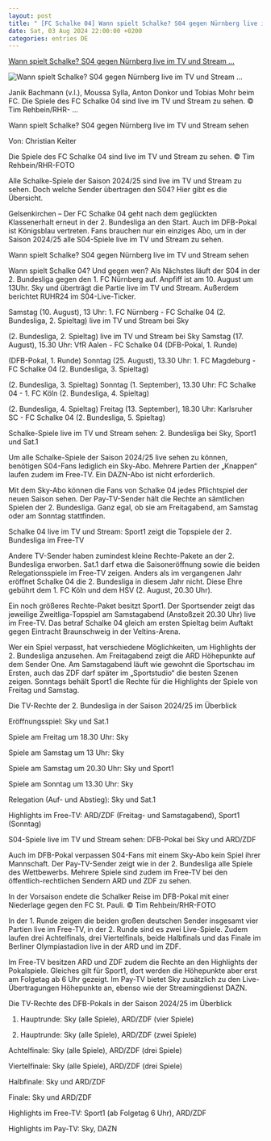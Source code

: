 ```yaml
---
layout: post
title: " [FC Schalke 04] Wann spielt Schalke? S04 gegen Nürnberg live im TV und Stream ..."
date: Sat, 03 Aug 2024 22:00:00 +0200
categories: entries DE
---
```

[Wann spielt Schalke? S04 gegen Nürnberg live im TV und Stream ...](https://www.ruhr24.de/s04/fc-schalke-04-1-fc-nuernberg-live-tv-stream-sky-sport1-uebertragung-sender-spiel-sehen-s04-93218194.html)

![Wann spielt Schalke? S04 gegen Nürnberg live im TV und Stream ...](https://www.ruhr24.de/assets/images/35/257/35257338-janik-bachmann-moussa-sylla-anton-donkor-und-tobias-mohr-beim-fc-schalke-04-2elGVuM1Olfe.jpg)

Janik Bachmann (v.l.), Moussa Sylla, Anton Donkor und Tobias Mohr beim FC. Die Spiele des FC Schalke 04 sind live im TV und Stream zu sehen. © Tim Rehbein/RHR- ...

Wann spielt Schalke? S04 gegen Nürnberg live im TV und Stream sehen

Von: Christian Keiter

Die Spiele des FC Schalke 04 sind live im TV und Stream zu sehen. © Tim Rehbein/RHR-FOTO

Alle Schalke-Spiele der Saison 2024/25 sind live im TV und Stream zu sehen. Doch welche Sender übertragen den S04? Hier gibt es die Übersicht.

Gelsenkirchen – Der FC Schalke 04 geht nach dem geglückten Klassenerhalt erneut in der 2. Bundesliga an den Start. Auch im DFB-Pokal ist Königsblau vertreten. Fans brauchen nur ein einziges Abo, um in der Saison 2024/25 alle S04-Spiele live im TV und Stream zu sehen.

Wann spielt Schalke? S04 gegen Nürnberg live im TV und Stream sehen

Wann spielt Schalke 04? Und gegen wen? Als Nächstes läuft der S04 in der 2. Bundesliga gegen den 1. FC Nürnberg auf. Anpfiff ist am 10. August um 13Uhr. Sky und überträgt die Partie live im TV und Stream. Außerdem berichtet RUHR24 im S04-Live-Ticker.

Samstag (10. August), 13 Uhr: 1. FC Nürnberg - FC Schalke 04 (2. Bundesliga, 2. Spieltag) live im TV und Stream bei Sky

(2. Bundesliga, 2. Spieltag) live im TV und Stream bei Sky Samstag (17. August), 15.30 Uhr: VfR Aalen - FC Schalke 04 (DFB-Pokal, 1. Runde)

(DFB-Pokal, 1. Runde) Sonntag (25. August), 13.30 Uhr: 1. FC Magdeburg - FC Schalke 04 (2. Bundesliga, 3. Spieltag)

(2. Bundesliga, 3. Spieltag) Sonntag (1. September), 13.30 Uhr: FC Schalke 04 - 1. FC Köln (2. Bundesliga, 4. Spieltag)

(2. Bundesliga, 4. Spieltag) Freitag (13. September), 18.30 Uhr: Karlsruher SC - FC Schalke 04 (2. Bundesliga, 5. Spieltag)

Schalke-Spiele live im TV und Stream sehen: 2. Bundesliga bei Sky, Sport1 und Sat.1

Um alle Schalke-Spiele der Saison 2024/25 live sehen zu können, benötigen S04-Fans lediglich ein Sky-Abo. Mehrere Partien der „Knappen“ laufen zudem im Free-TV. Ein DAZN-Abo ist nicht erforderlich.

Mit dem Sky-Abo können die Fans von Schalke 04 jedes Pflichtspiel der neuen Saison sehen. Der Pay-TV-Sender hält die Rechte an sämtlichen Spielen der 2. Bundesliga. Ganz egal, ob sie am Freitagabend, am Samstag oder am Sonntag stattfinden.

Schalke 04 live im TV und Stream: Sport1 zeigt die Topspiele der 2. Bundesliga im Free-TV

Andere TV-Sender haben zumindest kleine Rechte-Pakete an der 2. Bundesliga erworben. Sat.1 darf etwa die Saisoneröffnung sowie die beiden Relegationsspiele im Free-TV zeigen. Anders als im vergangenen Jahr eröffnet Schalke 04 die 2. Bundesliga in diesem Jahr nicht. Diese Ehre gebührt dem 1. FC Köln und dem HSV (2. August, 20.30 Uhr).

Ein noch größeres Rechte-Paket besitzt Sport1. Der Sportsender zeigt das jeweilige Zweitliga-Topspiel am Samstagabend (Anstoßzeit 20.30 Uhr) live im Free-TV. Das betraf Schalke 04 gleich am ersten Spieltag beim Auftakt gegen Eintracht Braunschweig in der Veltins-Arena.

Wer ein Spiel verpasst, hat verschiedene Möglichkeiten, um Highlights der 2. Bundesliga anzusehen. Am Freitagabend zeigt die ARD Höhepunkte auf dem Sender One. Am Samstagabend läuft wie gewohnt die Sportschau im Ersten, auch das ZDF darf später im „Sportstudio“ die besten Szenen zeigen. Sonntags behält Sport1 die Rechte für die Highlights der Spiele von Freitag und Samstag.

Die TV-Rechte der 2. Bundesliga in der Saison 2024/25 im Überblick

Eröffnungsspiel: Sky und Sat.1

Spiele am Freitag um 18.30 Uhr: Sky

Spiele am Samstag um 13 Uhr: Sky

Spiele am Samstag um 20.30 Uhr: Sky und Sport1

Spiele am Sonntag um 13.30 Uhr: Sky

Relegation (Auf- und Abstieg): Sky und Sat.1

Highlights im Free-TV: ARD/ZDF (Freitag- und Samstagabend), Sport1 (Sonntag)

S04-Spiele live im TV und Stream sehen: DFB-Pokal bei Sky und ARD/ZDF

Auch im DFB-Pokal verpassen S04-Fans mit einem Sky-Abo kein Spiel ihrer Mannschaft. Der Pay-TV-Sender zeigt wie in der 2. Bundesliga alle Spiele des Wettbewerbs. Mehrere Spiele sind zudem im Free-TV bei den öffentlich-rechtlichen Sendern ARD und ZDF zu sehen.

In der Vorsaison endete die Schalker Reise im DFB-Pokal mit einer Niederlage gegen den FC St. Pauli. © Tim Rehbein/RHR-FOTO

In der 1. Runde zeigen die beiden großen deutschen Sender insgesamt vier Partien live im Free-TV, in der 2. Runde sind es zwei Live-Spiele. Zudem laufen drei Achtelfinals, drei Viertelfinals, beide Halbfinals und das Finale im Berliner Olympiastadion live in der ARD und im ZDF.

Im Free-TV besitzen ARD und ZDF zudem die Rechte an den Highlights der Pokalspiele. Gleiches gilt für Sport1, dort werden die Höhepunkte aber erst am Folgetag ab 6 Uhr gezeigt. Im Pay-TV bietet Sky zusätzlich zu den Live-Übertragungen Höhepunkte an, ebenso wie der Streamingdienst DAZN.

Die TV-Rechte des DFB-Pokals in der Saison 2024/25 im Überblick

1. Hauptrunde: Sky (alle Spiele), ARD/ZDF (vier Spiele)

2. Hauptrunde: Sky (alle Spiele), ARD/ZDF (zwei Spiele)

Achtelfinale: Sky (alle Spiele), ARD/ZDF (drei Spiele)

Viertelfinale: Sky (alle Spiele), ARD/ZDF (drei Spiele)

Halbfinale: Sky und ARD/ZDF

Finale: Sky und ARD/ZDF

Highlights im Free-TV: Sport1 (ab Folgetag 6 Uhr), ARD/ZDF

Highlights im Pay-TV: Sky, DAZN

